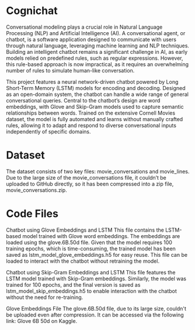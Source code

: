 # Cognichat

Conversational modeling plays a crucial role in Natural Language Processing (NLP) and Artificial Intelligence (AI). A conversational agent, or chatbot, is a software application designed to communicate with users through natural language, leveraging machine learning and NLP techniques. Building an intelligent chatbot remains a significant challenge in AI, as early models relied on predefined rules, such as regular expressions. However, this rule-based approach is now impractical, as it requires an overwhelming number of rules to simulate human-like conversation.

This project features a neural network-driven chatbot powered by Long Short-Term Memory (LSTM) models for encoding and decoding. Designed as an open-domain system, the chatbot can handle a wide range of general conversational queries. Central to the chatbot’s design are word embeddings, with Glove and Skip-Gram models used to capture semantic relationships between words. Trained on the extensive Cornell Movies dataset, the model is fully automated and learns without manually crafted rules, allowing it to adapt and respond to diverse conversational inputs independently of specific domains.


# Dataset
The dataset consists of two key files: movie_conversations and movie_lines. Due to the large size of the movie_conversations file, it couldn’t be uploaded to GitHub directly, so it has been compressed into a zip file, movie_conversations.zip.

# Code Files
Chatbot using Glove Embeddings and LSTM
This file contains the LSTM-based model trained with Glove word embeddings. The embeddings are loaded using the glove.6B.50d file. Given that the model requires 100 training epochs, which is time-consuming, the trained model has been saved as lstm_model_glove_embeddings.h5 for easy reuse. This file can be loaded to interact with the chatbot without retraining the model.

Chatbot using Skip-Gram Embeddings and LSTM
This file features the LSTM model trained with Skip-Gram embeddings. Similarly, the model was trained for 100 epochs, and the final version is saved as lstm_model_skip_embeddings.h5 to enable interaction with the chatbot without the need for re-training.

Glove Embeddings File
The glove.6B.50d file, due to its large size, couldn't be uploaded even after compression. It can be accessed via the following link: Glove 6B 50d on Kaggle.
